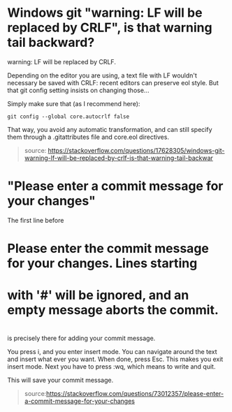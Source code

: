 # Windows git "warning: LF will be replaced by CRLF", is that warning tail backward?
warning: LF will be replaced by CRLF.

Depending on the editor you are using, a text file with LF wouldn't necessary be saved with CRLF: recent editors can preserve eol style. But that git config setting insists on changing those...

Simply make sure that (as I recommend here):

```
git config --global core.autocrlf false
```
That way, you avoid any automatic transformation, and can still specify them through a .gitattributes file and core.eol directives.
>source: https://stackoverflow.com/questions/17628305/windows-git-warning-lf-will-be-replaced-by-crlf-is-that-warning-tail-backwar

#   "Please enter a commit message for your changes"
The first line before

# Please enter the commit message for your changes. Lines starting
# with '#' will be ignored, and an empty message aborts the commit.
#
is precisely there for adding your commit message.

You press i, and you enter insert mode. You can navigate around the text and insert what ever you want. When done, press Esc. This makes you exit insert mode. Next you have to press :wq, which means to write and quit.

This will save your commit message.
>source:https://stackoverflow.com/questions/73012357/please-enter-a-commit-message-for-your-changes